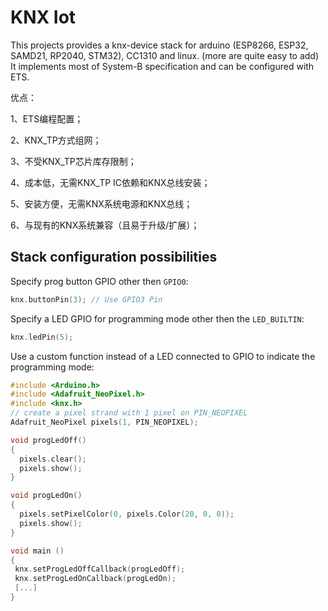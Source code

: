 # KNX Iot 

This projects provides a knx-device stack for arduino (ESP8266, ESP32, SAMD21, RP2040, STM32), CC1310 and linux. (more are quite easy to add)
It implements most of System-B specification and can be configured with ETS.

优点：

1、ETS编程配置；

2、KNX_TP方式组网；

3、不受KNX_TP芯片库存限制；

4、成本低，无需KNX_TP IC依赖和KNX总线安装；

5、安装方便，无需KNX系统电源和KNX总线；

6、与现有的KNX系统兼容（且易于升级/扩展）；

## Stack configuration possibilities

Specify prog button GPIO other then `GPIO0`:
```C++
knx.buttonPin(3); // Use GPIO3 Pin
```

Specify a LED GPIO for programming mode other then the `LED_BUILTIN`:
```C++
knx.ledPin(5);
```

Use a custom function instead of a LED connected to GPIO to indicate the programming mode:
```C++
#include <Arduino.h>
#include <Adafruit_NeoPixel.h>
#include <knx.h>
// create a pixel strand with 1 pixel on PIN_NEOPIXEL
Adafruit_NeoPixel pixels(1, PIN_NEOPIXEL);

void progLedOff()
{
  pixels.clear();
  pixels.show();
}

void progLedOn()
{
  pixels.setPixelColor(0, pixels.Color(20, 0, 0));
  pixels.show();
}

void main ()
{
 knx.setProgLedOffCallback(progLedOff);
 knx.setProgLedOnCallback(progLedOn);
 [...]
}
```


